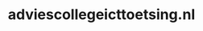 ---
layout: post
title:  "adviescollegeicttoetsing.nl"
internal_url:  "/dutchgov/adviescollegeicttoetsing.nl.html"
subdomains_count: 4
all_subdomains_count: 4
urls_count: 4
ssl_rank: 100
http_rank: 70
url_link: /data/adviescollegeicttoetsing.nl/urls.txt
all_subdomains_link: /data/adviescollegeicttoetsing.nl/all_subdomains.txt
subdomains_link: /data/adviescollegeicttoetsing.nl/subdomains.txt
categories: dutchgov
---